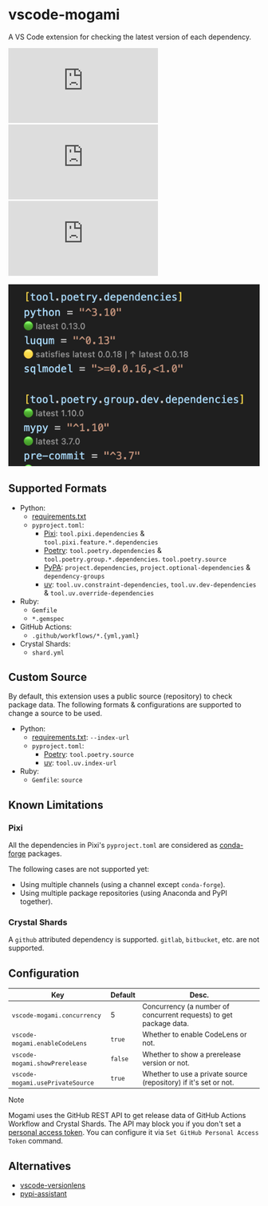 # vscode-mogami

A VS Code extension for checking the latest version of each dependency.

[![Version](https://vsmarketplacebadges.dev/version-short/ninoseki.vscode-mogami.img)](https://marketplace.visualstudio.com/items?itemName=ninoseki.vscode-mogami)
[![Installs](https://vsmarketplacebadges.dev/installs-short/ninoseki.vscode-mogami.img)](https://marketplace.visualstudio.com/items?itemName=ninoseki.vscode-mogami)
[![Rating](https://vsmarketplacebadges.dev/rating-short/ninoseki.vscode-mogami.img)](https://marketplace.visualstudio.com/items?itemName=ninoseki.vscode-mogami)

![img](https://raw.githubusercontent.com/ninoseki/vscode-mogami/main/screenshots/1.png)

## Supported Formats

- Python:
  - [requirements.txt](https://pip.pypa.io/en/stable/reference/requirements-file-format/)
  - `pyproject.toml`:
    - [Pixi](https://pixi.sh/): `tool.pixi.dependencies` & `tool.pixi.feature.*.dependencies`
    - [Poetry](https://python-poetry.org/): `tool.poetry.dependencies` & `tool.poetry.group.*.dependencies`. `tool.poetry.source`
    - [PyPA](https://packaging.python.org/en/latest/specifications/pyproject-toml/): `project.dependencies`, `project.optional-dependencies` & `dependency-groups`
    - [uv](https://docs.astral.sh/uv/): `tool.uv.constraint-dependencies`, `tool.uv.dev-dependencies` & `tool.uv.override-dependencies`
- Ruby:
  - `Gemfile`
  - `*.gemspec`
- GitHub Actions:
  - `.github/workflows/*.{yml,yaml}`
- Crystal Shards:
  - `shard.yml`

## Custom Source

By default, this extension uses a public source (repository) to check package data. The following formats & configurations are supported to change a source to be used.

- Python:
  - [requirements.txt](https://pip.pypa.io/en/stable/reference/requirements-file-format/): `--index-url`
  - `pyproject.toml`:
    - [Poetry](https://python-poetry.org/): `tool.poetry.source`
    - [uv](https://docs.astral.sh/uv/): `tool.uv.index-url`
- Ruby:
  - `Gemfile`: `source`

## Known Limitations

### Pixi

All the dependencies in Pixi's `pyproject.toml` are considered as [conda-forge](https://anaconda.org/conda-forge) packages.

The following cases are not supported yet:

- Using multiple channels (using a channel except `conda-forge`).
- Using multiple package repositories (using Anaconda and PyPI together).

### Crystal Shards

A `github` attributed dependency is supported. `gitlab`, `bitbucket`, etc. are not supported.

## Configuration

| Key                              | Default | Desc.                                                              |
| -------------------------------- | ------- | ------------------------------------------------------------------ |
| `vscode-mogami.concurrency`      | 5       | Concurrency (a number of concurrent requests) to get package data. |
| `vscode-mogami.enableCodeLens`   | `true`  | Whether to enable CodeLens or not.                                 |
| `vscode-mogami.showPrerelease`   | `false` | Whether to show a prerelease version or not.                       |
| `vscode-mogami.usePrivateSource` | `true`  | Whether to use a private source (repository) if it's set or not.   |

> [!NOTE]
> Mogami uses the GitHub REST API to get release data of GitHub Actions Workflow and Crystal Shards. The API may block you if you don't set a [personal access token](https://docs.github.com/en/authentication/keeping-your-account-and-data-secure/managing-your-personal-access-tokens). You can configure it via `Set GitHub Personal Access Token` command.

## Alternatives

- [vscode-versionlens](https://gitlab.com/versionlens/vscode-versionlens)
- [pypi-assistant](https://github.com/Twixes/pypi-assistant)
